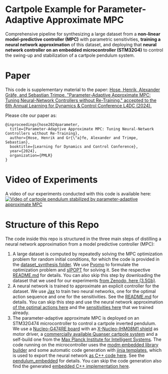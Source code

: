 # Cartpole Example for Parameter-Adaptive Approximate MPC
Comprehensive pipeline for synthesizing a large dataset from a **non-linear model-predictive controller (MPC)** with parametric sensitivities, **training a neural network approximation** of this dataset, and deploying that **neural network controller on an embedded microcontroller (STM32G4)** to control the swing-up and stabilization of a cartpole pendulum system.

# Paper
This code is supplementary material to the paper:
[Hose, Henrik, Alexander Gräfe, and Sebastian Trimpe. "Parameter-Adaptive Approximate MPC: Tuning Neural-Network Controllers without Re-Training." accepted to the 6th Annual Learning for Dynamics & Control Conference L4DC (2024).](https://arxiv.org/abs/2404.05835)

Please cite our paper as:
```
@inproceedings{hose2024parameter,
  title={Parameter-Adaptive Approximate MPC: Tuning Neural-Network Controllers without Re-Training},
  author={Hose, Henrik and Gr{\"a}fe, Alexander and Trimpe, Sebastian},
  booktitle={Learning for Dynamics and Control Conference},
  year={2024},
  organization={PMLR}
}
```

# Video of Experiments
A video of our experiments conducted with this code is available here:
[![Video of cartpole pendulum stabilized by parameter-adaptive approximate MPC](https://img.youtube.com/vi/o1RdiYUH9uY/0.jpg)](https://www.youtube.com/watch?v=o1RdiYUH9uY)

# Structure of this Repo
The code inside this repo is structured in the three main steps of distilling a neural network approximation from a model predictive controller (MPC):
1. A large dataset is computed by repeatedly solving the MPC optimization problem for random initial conditions, for which the code is provided in the [dataset_synthesis folder](dataset_synthesis). We use [Pyomo](https://github.com/Pyomo/pyomo) to formulate the optimization problem and [sIPOPT](https://link.springer.com/content/pdf/10.1007/s12532-012-0043-2.pdf) for solving it. See the respective [README.md](dataset_synthesis/README.md) for details. You can also skip this step by downloading the dataset that we used for our experiments [from Zenodo, here (3.5Gb)](https://zenodo.org/records/11093569).
2. A neural network is trained to approximate an explicit controller for the dataset. We use [Jax](https://github.com/google/jax) to train two neural networks, one for the optimal action sequence and one for the sensitivities. See the [README.md](neural_network_training/README.md) for details. You can skip this step and use the neural network approximation [of the optimal actions here](neural_network_training/models/model_8x50/) and the [sensitivities here](neural_network_training/models/model_8x50/) that we trained already.
3. The parameter-adaptive approximate MPC is deployed on an STM32G474 microcontroller to control a cartpole inverted pendulum. We use a [Nucleo-G474RE board](https://www.st.com/en/evaluation-tools/nucleo-g474re.html) with an [X-Nucleo-IHM08M1 shield](https://www.st.com/en/ecosystems/x-nucleo-ihm08m1.html) as motor driver, a [commercially available Quanser cartpole system](https://www.quanser.com/products/linear-servo-base-unit-inverted-pendulum/) and a self-build one from the [Max Planck Institute for Intelligent Systems](https://is.mpg.de/). The code running on the microcontroller uses the [modm embedded library builder](https://github.com/modm-io/modm) and some automatic code generation with [jinja templates](https://jinja.palletsprojects.com/en/3.1.x/), which is used to export the neural network [as C++ code here](neural_network_training/embedded_nn_inference). See the [pendulum_embedded](README.md) for details. You can skip the code generation also find the generated [embedded C++ implementation here](pendulum_embedded/embedded_pendulum/pendulum_swingup_nn).